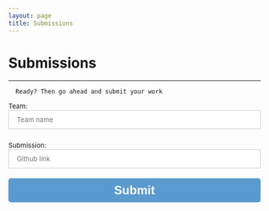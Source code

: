 ```yaml
---
layout: page
title: Submissions
---
```


# Submissions
----
      Ready? Then go ahead and submit your work

<style>
/* reset */
form input,
form select,
form textarea,
form fieldset,
form optgroup,
form label,
.StripeElement {
  font-family: inherit;
  font-size: 100%;
  color: inherit;
  border: none;
  border-radius: 0;
  display: block;
  width: 100%;
  padding: 0;
  margin: 0;
  -webkit-appearance: none;
  -moz-appearance: none;
}
form label,
form legend {
  font-size: 0.825rem;
  margin-bottom: 0.5rem;
}
/* border, padding, margin, width */
form input,
form select,
form textarea,
.StripeElement {
  box-sizing: border-box;
  border: 1px solid rgba(0, 0, 0, 0.2);
  background-color: rgba(255, 255, 255, 0.9);
  padding: 0.75em 1rem;
  margin-bottom: 1.5rem;
}
form input:focus,
form select:focus,
form textarea:focus,
.StripeElement:focus {
  background-color: white;
  outline-style: solid;
  outline-width: thin;
  outline-color: gray;
  outline-offset: -1px;
}
form [type="text"],
form [type="email"],
.StripeElement {
  width: 100%;
}
[type="submit"] {
  font-family: 'Montserrat', Arial, Helvetica, sans-serif;
  width: 100%;
  background:#5B9ACF;
  border-radius:5px;
  border:0;
  cursor:pointer;
  color:white;
  font-size:24px;
  padding-top:10px;
  padding-bottom:10px;
  transition: all 0.3s;
  margin-top:-4px;
  font-weight:700;
}
[type="submit"]:hover { background:#4B8ABF; }
form [type="button"]:focus,
form [type="submit"]:focus,
form [type="reset"]:focus {
  outline: none;
}

form select {
  text-transform: none;
}
</style>

<form
  action="https://formspree.io/f/xqknqykr"
  method="POST"
>
  <label>
    Team:
    <input type="text" name="teamName" placeholder="Team name" required>
  </label>

  <label>
    Submission:
    <input type="url" name="githubLink" placeholder="Github link" required>
  </label>
  <!-- your other form fields go here -->
  <button type="submit">Submit</button>
</form>